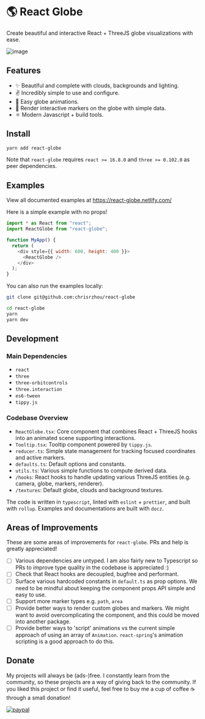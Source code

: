 # 🌎 React Globe

Create beautiful and interactive React + ThreeJS globe visualizations with ease.

![image](https://github.com/chrisrzhou/react-globe/raw/master/cover.png)

## Features

- ✨ Beautiful and complete with clouds, backgrounds and lighting.
- ✌️ Incredibly simple to use and configure.
- 🤸‍ Easy globe animations.
- 📍 Render interactive markers on the globe with simple data.
- ⚛️ Modern Javascript + build tools.

## Install

```bash
yarn add react-globe
```

Note that `react-globe` requires `react >= 16.8.0` and `three >= 0.102.0` as peer dependencies.

## Examples

View all documented examples at https://react-globe.netlify.com/

Here is a simple example with no props!

```js
import * as React from "react";
import ReactGlobe from "react-globe";

function MyApp() {
  return (
    <div style={{ width: 600, height: 400 }}>
      <ReactGlobe />
    </div>
  );
}
```

You can also run the examples locally:

```bash
git clone git@github.com:chrisrzhou/react-globe

cd react-globe
yarn
yarn dev
```

## Development

### Main Dependencies

- `react`
- `three`
- `three-orbitcontrols`
- `three.interaction`
- `es6-tween`
- `tippy.js`

### Codebase Overview

- `ReactGlobe.tsx`: Core component that combines React + ThreeJS hooks into an animated scene supporting interactions.
- `Tooltip.tsx`: Tooltip component powered by `tippy.js`.
- `reducer.ts`: Simple state management for tracking focused coordinates and active markers.
- `defaults.ts`: Default options and constants.
- `utils.ts`: Various simple functions to compute derived data.
- `/hooks`: React hooks to handle updating various ThreeJS entities (e.g. camera, globe, markers, renderer).
- `/textures`: Default globe, clouds and background textures.

The code is written in `typescript`, linted with `eslint` + `prettier`, and built with `rollup`. Examples and documentations are built with `docz`.

## Areas of Improvements

These are some areas of improvements for `react-globe`. PRs and help is greatly appreciated!

- [ ] Various dependencies are untyped. I am also fairly new to Typescript so PRs to improve type quality in the codebase is appreciated :)
- [ ] Check that React hooks are decoupled, bugfree and performant.
- [ ] Surface various hardcoded constants in `default.ts` as prop options. We need to be mindful about keeping the component props API simple and easy to use.
- [ ] Support more marker types e.g. `path`, `area`
- [ ] Provide better ways to render custom globes and markers. We might want to avoid overcomplicating the component, and this could be moved into another package.
- [ ] Provide better ways to 'script' animations vs the current simple approach of using an array of `Animation`. `react-spring`'s animation scripting is a good approach to do this.

## Donate

My projects will always be (ads-)free. I constantly learn from the community, so these projects are a way of giving back to the community. If you liked this project or find it useful, feel free to buy me a cup of coffee ☕️ through a small donation!

[![paypal](https://img.shields.io/badge/Donate-PayPal-green.svg)](https://www.paypal.me/chrisrzhou/5)
